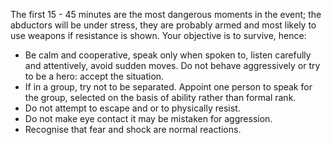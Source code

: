 [Title]: # (Capture)
[Difficulty]: # (Advanced)
[Order]: # (1)

The first 15 - 45 minutes are the most dangerous moments in the event; the abductors will be under stress, they are probably armed and most likely to use weapons if resistance is shown. Your objective is to survive, hence:

*   Be calm and cooperative, speak only when spoken to, listen carefully and attentively, avoid sudden moves. Do not behave aggressively or try to be a hero: accept the situation.
*   If in a group, try not to be separated. Appoint one person to speak for the group, selected on the basis of ability rather than formal rank.
*   Do not attempt to escape and or to physically resist.
*   Do not make eye contact it may be mistaken for aggression.
*   Recognise that fear and shock are normal reactions.